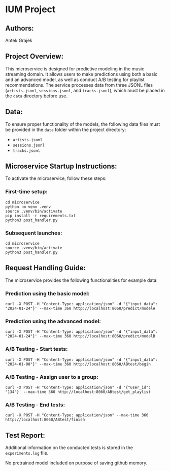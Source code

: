 # IUM Project

## Authors:
Antek Grajek  

## Project Overview:
This microservice is designed for predictive modeling in the music streaming domain. It allows users to make predictions using both a basic and an advanced model, as well as conduct A/B testing for playlist recommendations. The service processes data from three JSONL files (`artists.jsonl`, `sessions.jsonl`, and `tracks.jsonl`), which must be placed in the `data` directory before use.

## Data:
To ensure proper functionality of the models, the following data files must be provided in the `data` folder within the project directory:
- `artists.jsonl`
- `sessions.jsonl`
- `tracks.jsonl`

## Microservice Startup Instructions:
To activate the microservice, follow these steps:

### First-time setup:
```
cd microservice
python -m venv .venv
source .venv/bin/activate
pip install -r requirements.txt
python3 post_handler.py
```

### Subsequent launches:
```
cd microservice
source .venv/bin/activate
python3 post_handler.py
```

## Request Handling Guide:
The microservice provides the following functionalities for example data:

### **Prediction using the basic model:**
```
curl -X POST -H "Content-Type: application/json" -d '{"input_data": "2024-01-24"}' --max-time 360 http://localhost:8060/predict/modelA
```

### **Prediction using the advanced model:**
```
curl -X POST -H "Content-Type: application/json" -d '{"input_data": "2024-01-24"}' --max-time 360 http://localhost:8060/predict/modelB
```

### **A/B Testing - Start tests:**
```
curl -X POST -H "Content-Type: application/json" -d '{"input_data": "2024-01-08"}' --max-time 360 http://localhost:8060/ABtest/begin
```

### **A/B Testing - Assign user to a group:**
```
curl -X POST -H "Content-Type: application/json" -d '{"user_id": "134"}' --max-time 360 http://localhost:8060/ABtest/get_playlist
```

### **A/B Testing - End tests:**
```
curl -X POST -H "Content-Type: application/json" --max-time 360 http://localhost:8060/ABtest/finish
```

## Test Report:
Additional information on the conducted tests is stored in the `experiments.log` file.

No pretrained model included on purpose of saving github memory.